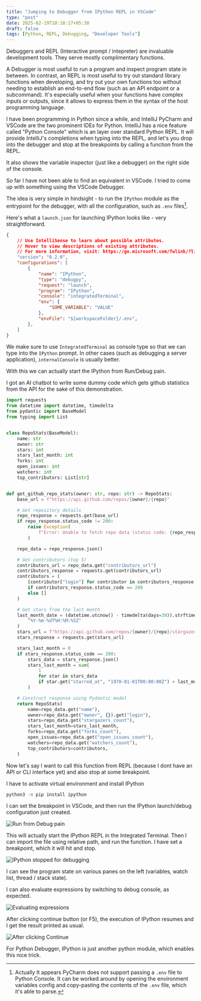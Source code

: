 ```yaml
---
title: "Jumping to Debugger from IPython REPL in VSCode"
type: "post"
date: 2025-02-19T10:18:17+05:30
draft: false
tags: [Python, REPL, Debugging, "Developer Tools"]
---
```


Debuggers and REPL (Interactive prompt / intepreter) are invaluable development tools. They serve mostly complimentary functions.

A Debugger is most useful to run a program and inspect program state in between. In contrast, an REPL is most useful to try out standard library functions when developing, and try out your own functions too without needing to establish an end-to-end flow (such as an API endpoint or a subcommand). It's especially useful when your functions have complex inputs or outputs, since it allows to express them in the syntax of the host programming language.

I have been programming in Python since a while, and IntelliJ PyCharm and VSCode are the two prominent IDEs for Python. IntelliJ has a nice feature called "Python Console" which is an layer over standard Python REPL. It will provide IntelliJ's completions when typing into the REPL, and let's you drop into the debugger and stop at the breakpoints by calling a function from the REPL.

It also shows the variable inspector (just like a debugger) on the right side of the console.

So far I have not been able to find an equivalent in VSCode. I tried to come up with something using the VSCode Debugger.

The idea is very simple in hindsight - to run the `IPython` module as the entrypoint for the debugger, with all the configuration, such as `.env` files[^pycharm_env].

Here's what a `launch.json` for launching IPython looks like - very straightforward.

```json
{
    // Use IntelliSense to learn about possible attributes.
    // Hover to view descriptions of existing attributes.
    // For more information, visit: https://go.microsoft.com/fwlink/?linkid=830387
    "version": "0.2.0",
    "configurations": [
        {
            "name": "IPython",
            "type": "debugpy",
            "request": "launch",
            "program": "IPython",
            "console": "integratedTerminal",
            "env": {
                "SOME_VARIABLE": "VALUE"
            },
            "envFile": "${workspaceFolder}/.env",
        },
    ]
}
```

We make sure to use `IntegratedTerminal` as console type so that we can type into the `IPython` prompt. In other cases (such as debugging a server application), `internalConsole` is usually better.

With this we can actually start the IPython from Run/Debug pain.

I got an AI chatbot to write some dummy code which gets github statistics from the API for the sake of this demonstration.

```python
import requests
from datetime import datetime, timedelta
from pydantic import BaseModel
from typing import List


class RepoStats(BaseModel):
    name: str
    owner: str
    stars: int
    stars_last_month: int
    forks: int
    open_issues: int
    watchers: int
    top_contributors: List[str]


def get_github_repo_stats(owner: str, repo: str) -> RepoStats:
    base_url = f"https://api.github.com/repos/{owner}/{repo}"

    # Get repository details
    repo_response = requests.get(base_url)
    if repo_response.status_code != 200:
        raise Exception(
            f"Error: Unable to fetch repo data (status code: {repo_response.status_code})"
        )

    repo_data = repo_response.json()

    # Get contributors (top 5)
    contributors_url = repo_data.get("contributors_url")
    contributors_response = requests.get(contributors_url)
    contributors = (
        [contributor["login"] for contributor in contributors_response.json()[:5]]
        if contributors_response.status_code == 200
        else []
    )

    # Get stars from the last month
    last_month_date = (datetime.utcnow() - timedelta(days=30)).strftime(
        "%Y-%m-%dT%H:%M:%SZ"
    )
    stars_url = f"https://api.github.com/repos/{owner}/{repo}/stargazers?per_page=100"
    stars_response = requests.get(stars_url)

    stars_last_month = 0
    if stars_response.status_code == 200:
        stars_data = stars_response.json()
        stars_last_month = sum(
            1
            for star in stars_data
            if star.get("starred_at", "1970-01-01T00:00:00Z") > last_month_date
        )

    # Construct response using Pydantic model
    return RepoStats(
        name=repo_data.get("name"),
        owner=repo_data.get("owner", {}).get("login"),
        stars=repo_data.get("stargazers_count"),
        stars_last_month=stars_last_month,
        forks=repo_data.get("forks_count"),
        open_issues=repo_data.get("open_issues_count"),
        watchers=repo_data.get("watchers_count"),
        top_contributors=contributors,
    )
```

Now let's say I want to call this function from REPL (because I dont have an API or CLI interface yet) and also stop at some breakpoint.

I have to activate virtual environment and install IPython
```bash
python3 -m pip install ipython
```

I can set the breakpoint in VSCode, and then run the IPython launch/debug configuration just created.

![Run from Debug pain](/images/vscode_ipython/Run.png)

This will actually start the IPython REPL in the Integrated Terminal. Then I can import the file using relative path, and run the function. I have set a breakpoint, which it will hit and stop.

![IPython stopped for debugging](/images/vscode_ipython/ipython_stopped.png)

I can see the program state on various panes on the left (variables, watch list, thread / stack state).

I can also evaluate expressions by switching to debug console, as expected.

![Evaluating expressions](/images/vscode_ipython/evaluating_expression.png)

After clicking continue button (or F5), the execution of IPython resumes and I get the result printed as usual.

![After clicking Continue](/images/vscode_ipython/after_continue_debugging.png)

For Python Debugger, IPython is just another python module, which enables this nice trick.

[^pycharm_env]: Actually It appears PyCharm does not support passing a `.env` file to Python Console. It can be worked around by opening the environment variables config and copy-pasting the contents of the `.env` file, which it's able to parse. 